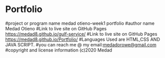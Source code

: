 # Portfolio
#project or program name medad otieno-week1 portfolio
#author name Medad Otieno
#Link to live site on GitHub Pages https://medad8.github.io/gulf-service/
#Link to live site on GitHub Pages https://medad8.github.io/Portfolio/
#Languages Used are HTML,CSS AND JAVA SCRIPT.
#you can reach me @ my email:medadorowe@gmail.com
#copyright and license information (c)2020 Medad
